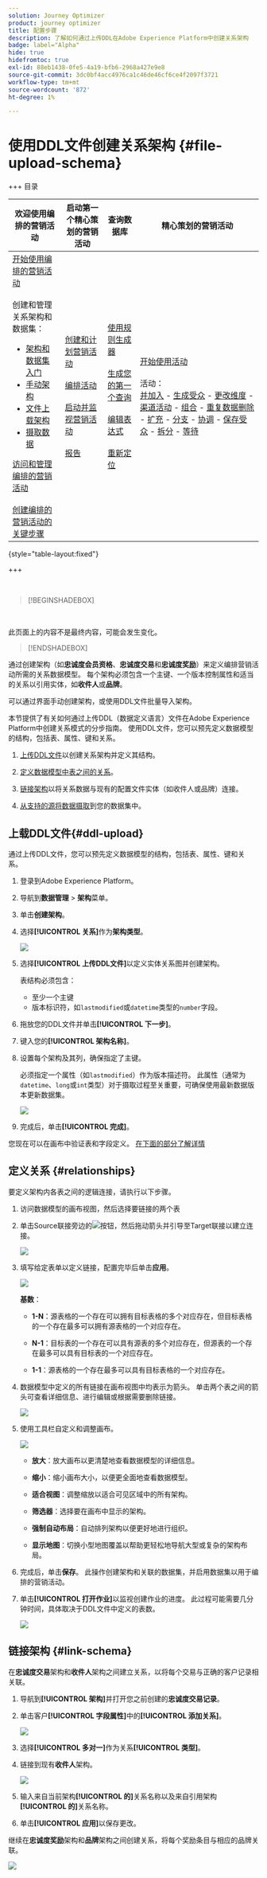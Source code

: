 ```yaml
---
solution: Journey Optimizer
product: journey optimizer
title: 配置步骤
description: 了解如何通过上传DDL在Adobe Experience Platform中创建关系架构
badge: label="Alpha"
hide: true
hidefromtoc: true
exl-id: 88eb1438-0fe5-4a19-bfb6-2968a427e9e8
source-git-commit: 3dc0bf4acc4976ca1c46de46cf6ce4f2097f3721
workflow-type: tm+mt
source-wordcount: '872'
ht-degree: 1%

---
```


# 使用DDL文件创建关系架构 {#file-upload-schema}

+++ 目录

| 欢迎使用编排的营销活动 | 启动第一个精心策划的营销活动 | 查询数据库 | 精心策划的营销活动 |
|---|---|---|---|
| [开始使用编排的营销活动](gs-orchestrated-campaigns.md)<br/><br/>创建和管理关系架构和数据集：</br> <ul><li>[架构和数据集入门](gs-schemas.md)</li><li>[手动架构](manual-schema.md)</li><li>[文件上载架构](file-upload-schema.md)</li><li>[摄取数据](ingest-data.md)</li></ul>[访问和管理编排的营销活动](access-manage-orchestrated-campaigns.md)<br/><br/>[创建编排的营销活动的关键步骤](gs-campaign-creation.md) | [创建和计划营销活动](create-orchestrated-campaign.md)<br/><br/>[编排活动](orchestrate-activities.md)<br/><br/>[启动并监视营销活动](start-monitor-campaigns.md)<br/><br/>[报告](reporting-campaigns.md) | [使用规则生成器](orchestrated-rule-builder.md)<br/><br/>[生成您的第一个查询](build-query.md)<br/><br/>[编辑表达式](edit-expressions.md)<br/><br/>[重新定位](retarget.md) | [开始使用活动](activities/about-activities.md)<br/><br/>活动：<br/>[并加入](activities/and-join.md) - [生成受众](activities/build-audience.md) - [更改维度](activities/change-dimension.md) - [渠道活动](activities/channels.md) - [组合](activities/combine.md) - [重复数据删除](activities/deduplication.md) - [扩充](activities/enrichment.md) - [分支](activities/fork.md) - [协调](activities/reconciliation.md) - [保存受众](activities/save-audience.md) - [拆分](activities/split.md) - [等待](activities/wait.md) |

{style="table-layout:fixed"}

+++

</br>

>[!BEGINSHADEBOX]

</br>

此页面上的内容不是最终内容，可能会发生变化。

>[!ENDSHADEBOX]

通过创建架构（如&#x200B;**忠诚度会员资格**、**忠诚度交易**&#x200B;和&#x200B;**忠诚度奖励**）来定义编排营销活动所需的关系数据模型。 每个架构必须包含一个主键、一个版本控制属性和适当的关系以引用实体，如&#x200B;**收件人**&#x200B;或&#x200B;**品牌**。

可以通过界面手动创建架构，或使用DDL文件批量导入架构。

本节提供了有关如何通过上传DDL（数据定义语言）文件在Adobe Experience Platform中创建关系模式的分步指南。 使用DDL文件，您可以预先定义数据模型的结构，包括表、属性、键和关系。

1. [上传DDL文件](#ddl-upload)以创建关系架构并定义其结构。

1. [定义数据模型中表之间的关系](#relationships)。

1. [链接架构](#link-schema)以将关系数据与现有的配置文件实体（如收件人或品牌）连接。

1. [从支持的源将数据摄取](ingest-data.md)到您的数据集中。

## 上载DDL文件{#ddl-upload}

通过上传DDL文件，您可以预先定义数据模型的结构，包括表、属性、键和关系。

1. 登录到Adobe Experience Platform。

1. 导航到&#x200B;**数据管理** > **架构**&#x200B;菜单。

1. 单击&#x200B;**创建架构**。

1. 选择&#x200B;**[!UICONTROL 关系]**&#x200B;作为&#x200B;**架构类型**。

   ![](assets/admin_schema_1.png)

1. 选择&#x200B;**[!UICONTROL 上传DDL文件]**&#x200B;以定义实体关系图并创建架构。

   表结构必须包含：
   * 至少一个主键
   * 版本标识符，如`lastmodified`或`datetime`类型的`number`字段。

1. 拖放您的DDL文件并单击&#x200B;**[!UICONTROL 下一步]**。

1. 键入您的&#x200B;**[!UICONTROL 架构名称]**。

1. 设置每个架构及其列，确保指定了主键。

   必须指定一个属性（如`lastmodified`）作为版本描述符。 此属性（通常为`datetime`、`long`或`int`类型）对于摄取过程至关重要，可确保使用最新数据版本更新数据集。

   ![](assets/admin_schema_2.png)

1. 完成后，单击&#x200B;**[!UICONTROL 完成]**。

您现在可以在画布中验证表和字段定义。 [在下面的部分了解详情](#entities)

## 定义关系 {#relationships}

要定义架构内各表之间的逻辑连接，请执行以下步骤。

1. 访问数据模型的画布视图，然后选择要链接的两个表

1. 单击Source联接旁边的![](assets/do-not-localize/Smock_AddCircle_18_N.svg)按钮，然后拖动箭头并引导至Target联接以建立连接。

   ![](assets/admin_schema_5.png)

1. 填写给定表单以定义链接，配置完毕后单击&#x200B;**应用**。

   ![](assets/admin_schema_3.png)

   **基数**：

   * **1-N**：源表格的一个存在可以拥有目标表格的多个对应存在，但目标表格的一个存在最多可以拥有源表格的一个对应存在。

   * **N-1**：目标表的一个存在可以具有源表的多个对应存在，但源表的一个存在最多可以具有目标表的一个对应存在。

   * **1-1**：源表格的一个存在最多可以具有目标表格的一个对应存在。

1. 数据模型中定义的所有链接在画布视图中均表示为箭头。 单击两个表之间的箭头可查看详细信息、进行编辑或根据需要删除链接。

   ![](assets/admin_schema_6.png)

1. 使用工具栏自定义和调整画布。

   ![](assets/toolbar.png)

   * **放大**：放大画布以更清楚地查看数据模型的详细信息。

   * **缩小**：缩小画布大小，以便更全面地查看数据模型。

   * **适合视图**：调整缩放以适合可见区域中的所有架构。

   * **筛选器**：选择要在画布中显示的架构。

   * **强制自动布局**：自动排列架构以便更好地进行组织。

   * **显示地图**：切换小型地图覆盖以帮助更轻松地导航大型或复杂的架构布局。

1. 完成后，单击&#x200B;**保存**。 此操作创建架构和关联的数据集，并启用数据集以用于编排的营销活动。

1. 单击&#x200B;**[!UICONTROL 打开作业]**&#x200B;以监视创建作业的进度。 此过程可能需要几分钟时间，具体取决于DDL文件中定义的表数。

   ![](assets/admin_schema_4.png)

## 链接架构 {#link-schema}

在&#x200B;**忠诚度交易**&#x200B;架构和&#x200B;**收件人**&#x200B;架构之间建立关系，以将每个交易与正确的客户记录相关联。

1. 导航到&#x200B;**[!UICONTROL 架构]**&#x200B;并打开您之前创建的&#x200B;**忠诚度交易记录**。

1. 单击客户&#x200B;**[!UICONTROL 字段属性]**&#x200B;中的&#x200B;**[!UICONTROL 添加关系]**。

   ![](assets/schema_1.png)

1. 选择&#x200B;**[!UICONTROL 多对一]**&#x200B;作为关系&#x200B;**[!UICONTROL 类型]**。

1. 链接到现有&#x200B;**收件人**&#x200B;架构。

   ![](assets/schema_2.png)

1. 输入来自当前架构&#x200B;**[!UICONTROL 的]**&#x200B;关系名称以及来自引用架构&#x200B;**[!UICONTROL 的]**&#x200B;关系名称。

1. 单击&#x200B;**[!UICONTROL 应用]**&#x200B;以保存更改。

继续在&#x200B;**忠诚度奖励**&#x200B;架构和&#x200B;**品牌**&#x200B;架构之间创建关系，将每个奖励条目与相应的品牌关联。

![](assets/schema_3.png)


<!--### Setting Up Change data capture ingestion {#cdc-ingestion}

If you need to change the data source, you must delete the existing dataflow and create a new one pointing to the same dataset with the new source.

When using Change Data Capture (CDC), it is essential that the source and dataset remain in sync to ensure accurate incremental updates. Follow the steps below:

1. **Schema Requirements**
   - Your schema must include:
     - A **primary key** (e.g., `transaction_id`)
     - A **versioning field** (e.g., `lastmodified` or an incrementing `version_id`)
   - Enable the dataset for **Orchestrated Campaigns** if needed.

2. **CDC Dataflow Setup**
   - During dataflow creation, after choosing your source and files:
     - **Enable the CDC option**
     - Select your CDC-ready dataset
     - Confirm field mappings (especially version field)

3. **Keep Source and Target in Sync**
   - The source system must consistently update the version field so the platform can detect changes accurately.

Once set up, the platform will automatically ingest **only changed or new records** each time the flow runs.
-->
